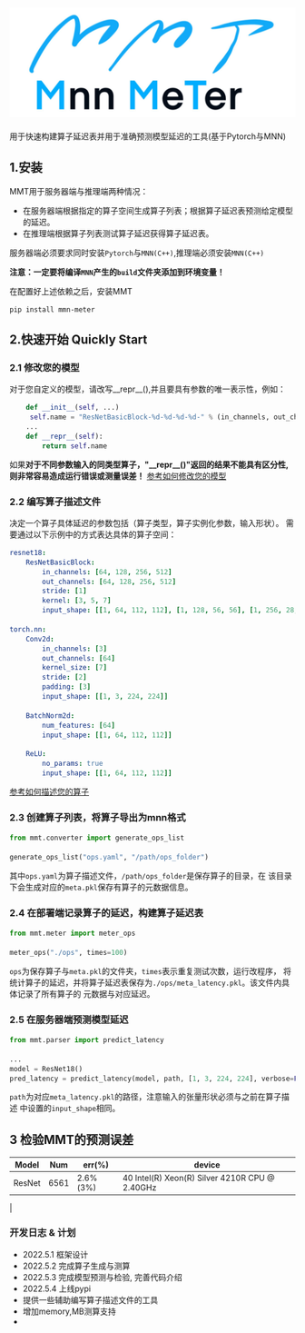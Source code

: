 ![img.png](img.png)
---
用于快速构建算子延迟表并用于准确预测模型延迟的工具(基于Pytorch与MNN)
## 1.安装
MMT用于服务器端与推理端两种情况：
* 在服务器端根据指定的算子空间生成算子列表；根据算子延迟表预测给定模型的延迟。
* 在推理端根据算子列表测试算子延迟获得算子延迟表。

服务器端必须要求同时安装`Pytorch`与`MNN(C++)`,推理端必须安装`MNN(C++)`

**注意：一定要将编译`MNN`产生的`build`文件夹添加到环境变量！**

在配置好上述依赖之后，安装MMT
```
pip install mmn-meter
```
## 2.快速开始 Quickly Start
### 2.1 修改您的模型
对于您自定义的模型，请改写__repr__(),并且要具有参数的唯一表示性，例如：
```python
    def __init__(self, ...)
     self.name = "ResNetBasicBlock-%d-%d-%d-%d-" % (in_channels, out_channels, stride, kernel)
    ...
    def __repr__(self):
        return self.name
```
如果**对于不同参数输入的同类型算子，"\_\_repr\_\_()"返回的结果不能具有区分性,则非常容易造成运行错误或测量误差！**
[参考如何修改您的模型](docs/configuration_zh.md)
### 2.2 编写算子描述文件
决定一个算子具体延迟的参数包括（算子类型，算子实例化参数，输入形状）。
需要通过以下示例中的方式表达具体的算子空间：
```yaml
resnet18:
    ResNetBasicBlock:
        in_channels: [64, 128, 256, 512]
        out_channels: [64, 128, 256, 512]
        stride: [1]
        kernel: [3, 5, 7]
        input_shape: [[1, 64, 112, 112], [1, 128, 56, 56], [1, 256, 28, 28], [1, 512, 14, 14]]

torch.nn:
    Conv2d:
        in_channels: [3]
        out_channels: [64]
        kernel_size: [7]
        stride: [2]
        padding: [3]
        input_shape: [[1, 3, 224, 224]]

    BatchNorm2d:
        num_features: [64]
        input_shape: [[1, 64, 112, 112]]

    ReLU:
        no_params: true
        input_shape: [[1, 64, 112, 112]]
```
[参考如何描述您的算子](docs/configuration_zh.md)
### 2.3 创建算子列表，将算子导出为mnn格式

```python
from mmt.converter import generate_ops_list

generate_ops_list("ops.yaml", "/path/ops_folder")
```
其中`ops.yaml`为算子描述文件，`/path/ops_folder`是保存算子的目录，在
该目录下会生成对应的`meta.pkl`保存有算子的元数据信息。

### 2.4 在部署端记录算子的延迟，构建算子延迟表

```python
from mmt.meter import meter_ops

meter_ops("./ops", times=100)
```
`ops`为保存算子与`meta.pkl`的文件夹，`times`表示重复测试次数，运行改程序，
将统计算子的延迟，并将算子延迟表保存为`./ops/meta_latency.pkl`。该文件内具体记录了所有算子的
元数据与对应延迟。

### 2.5 在服务器端预测模型延迟

```python
from mmt.parser import predict_latency

...
model = ResNet18()
pred_latency = predict_latency(model, path, [1, 3, 224, 224], verbose=False)
```
`path`为对应`meta_latency.pkl`的路径，注意输入的张量形状必须与之前在算子描述
中设置的`input_shape`相同。

## 3 检验MMT的预测误差
|Model|Num|err(%)|device|
|----|----|----|----|
|ResNet|6561|2.6%(3%)|  40  Intel(R) Xeon(R) Silver 4210R CPU @ 2.40GHz
|

### 开发日志 & 计划
* 2022.5.1 框架设计
* 2022.5.2 完成算子生成与测算
* 2022.5.3 完成模型预测与检验, 完善代码介绍
* 2022.5.4 上线pypi
* 提供一些辅助编写算子描述文件的工具
* 增加memory,MB测算支持
* 